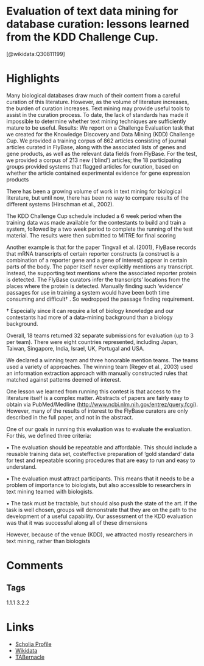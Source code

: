 
Evaluation of text data mining for database curation: lessons learned from the KDD Challenge Cup.
=================================================================================================
  
  [@wikidata:Q30811199]  

# Highlights

Many biological databases draw much of
their content from a careful curation of this literature.
However, as the volume of literature increases, the burden
of curation increases. Text mining may provide useful tools
to assist in the curation process. To date, the lack of
standards has made it impossible to determine whether
text mining techniques are sufficiently mature to be useful.
Results: We report on a Challenge Evaluation task that
we created for the Knowledge Discovery and Data Mining
(KDD) Challenge Cup. We provided a training corpus
of 862 articles consisting of journal articles curated in
FlyBase, along with the associated lists of genes and gene
products, as well as the relevant data fields from FlyBase.
For the test, we provided a corpus of 213 new (‘blind’)
articles; the 18 participating groups provided systems that
flagged articles for curation, based on whether the article
contained experimental evidence for gene expression
products

There has been a growing volume of work in text
mining for biological literature, but until now, there has
been no way to compare results of the different systems
(Hirschman et al., 2002).

The KDD Challenge Cup schedule included a 6 week
period when the training data was made available for
the contestants to build and train a system, followed by
a two week period to complete the running of the test
material. The results were then submitted to MITRE for
final scoring

Another example is that for the paper Tingvall et al.
(2001), FlyBase records that mRNA transcripts of certain
reporter constructs (a construct is a combination of a
reporter gene and a gene of interest) appear in certain parts
of the body. The paper itself never explicitly mentions
any transcript. Instead, the supporting text mentions where
the associated reporter protein is detected. The FlyBase
curators infer the transcripts’ locations from the places
where the protein is detected. Manually finding such
‘evidence’ passages for use in training a system would
have been both time consuming and difficult†
. So wedropped the passage finding requirement.

† Especially since it can require a lot of biology knowledge and our contestants had more of a data-mining background than a biology background.

Overall, 18 teams returned 32 separate submissions for
evaluation (up to 3 per team). There were eight countries
represented, including Japan, Taiwan, Singapore, India,
Israel, UK, Portugal and USA.

We declared a winning team and three honorable mention
teams. The teams used a variety of approaches. The
winning team (Regev et al., 2003) used an information
extraction approach with manually constructed rules that
matched against patterns deemed of interest.

One lesson we learned from running this contest is that
access to the literature itself is a complex matter. Abstracts
of papers are fairly easy to obtain via PubMed/Medline
(http://www.ncbi.nlm.nih.gov/entrez/query.fcgi). However, many of the results of interest to the FlyBase curators
are only described in the full paper, and not in the abstract.

One of our goals in running this evaluation was to
evaluate the evaluation. For this, we defined three criteria:

• The evaluation should be repeatable and affordable.
This should include a reusable training data set, costeffective preparation of ‘gold standard’ data for test
and repeatable scoring procedures that are easy to run
and easy to understand.

• The evaluation must attract participants. This means
that it needs to be a problem of importance to
biologists, but also accessible to researchers in text
mining teamed with biologists.

• The task must be tractable, but should also push the
state of the art. If the task is well chosen, groups
will demonstrate that they are on the path to the
development of a useful capability.
Our assessment of the KDD evaluation was that it was
successful along all of these dimensions

However, because of the venue (KDD), we attracted mostly researchers in text mining, rather than biologists
# Comments

## Tags
1.1.1
3.2.2

# Links
  
 * [Scholia Profile](https://scholia.toolforge.org/work/Q30811199)  
 * [Wikidata](https://www.wikidata.org/wiki/Q30811199)  
 * [TABernacle](https://tabernacle.toolforge.org/?#/tab/manual/Q30811199/P921%3BP4510)  
